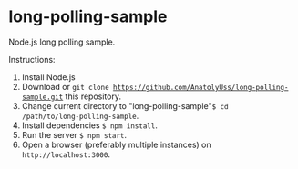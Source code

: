 # long-polling-sample
Node.js long polling sample.

Instructions:
1. Install Node.js<br>
2. Download or <code>git clone https://github.com/AnatolyUss/long-polling-sample.git</code> this repository.<br>
3. Change current directory to "long-polling-sample"<code>$ cd /path/to/long-polling-sample</code>.<br>
4. Install dependencies <code>$ npm install</code>.<br>
5. Run the server <code>$ npm start</code>.<br>
6. Open a browser (preferably multiple instances) on <code>http://localhost:3000</code>.
